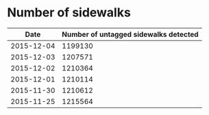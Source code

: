 # Number of sidewalks

| Date | Number of untagged sidewalks detected |
| --- | --- |
| 2015-12-04 | 1199130 |
| 2015-12-03 | 1207571 |
| 2015-12-02 | 1210364 |
| 2015-12-01 | 1210114 |
| 2015-11-30 | 1210612 |
| 2015-11-25 | 1215564 |
